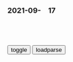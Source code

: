 ### 2021-09-　17

```note
```

<table id="tbc" style="white-space:pre-wrap">
</table>
<button onclick="toggleb()">toggle</button>
<button onclick="loadparse()">loadparse</button>
<br>
<!-- 🌸<br>🍅-　-🍑<hr>🍀 --> <textarea rows="30" cols="100" style="display: none" id="tar">

Consider making `white-space: pre-wrap` for `<textare>` to be `!important` · Issue #3301 · whatwg/html · GitHub
https://github.com/whatwg/html/issues/3301

pre-wrap
https://jsbin.com/qeguwiy/edit?html,output

word-break
https://jsbin.com/komutekona/edit?html,output

2021/9/17下午10:24:14

年少不知软饭香，错把青春倒插秧
https://xw.qq.com/cmsid/20210621V04NAG00

2021/9/17下午10:13:56

这些谐音梗，不好玩
https://mbd.baidu.com/newspage/data/landingsuper?context=%7B%22nid%22%3A%22news_9285837839170640597%22%7D

w珩343
台湾作家李敖坦言自己不喜欢网络，他说“网络就像我参军时候的厕所门板，骂长官的话都在那里写，既难听，又无意义”，我觉得李敖这话有几分道理

2021/9/17下午8:40:55

美知名导演：多亏了普j，否则e罗斯早被摧毁并变成美g附庸g
https://mbd.baidu.com/newspage/data/landingsuper?context=%7B%22nid%22%3A%22news_8860765900782558376%22%7D

2021/9/17下午8:34:16

安倍们正在顺应bz的潮流-zg青年报
http://zqb.cyol.com/html/2013-08/16/nw.D110000zgqnb_20130816_3-02.htm

奥利弗·斯通在“原子弹爆炸纪念日”之际访问广岛并发表讲演，言辞激烈地批判日本z治现状与z府首脑。

德国从本质上发生了变化——他们进行了自省，并对发生的事实以及自己发动的军事化战争感到十分愧疚，他们做出了道歉。更重要的是，他们成为欧洲提倡和平的道德力量，真正的道德力量！在20世纪六七十年代，他们进行了游说和抗议，并一直反对核武器，他们不肯实行美国军队希望其达到的军事化程度。

    2003年伊拉克战争爆发，当时的德国总理是格哈特·施罗德，他们反对伊拉克战争，法国、德国和俄罗斯对乔治·布什说“不”！但当我审视二战以来的日本，我看到了优秀的文化，看到了精彩的电影，还有动听的音乐，美味的食物，但我却没有看到一位政客，没有一位首相为任何事挺身而出！无论是为了和平、道德，还是正直，根本没人出头！我唯一记得有所作为的一位，是最近被奥巴马赶下台的那位首相，因为他反对冲绳的新政策。

    德国经历了惨痛的教训，他们是怎么做的？这样又意味着什么？在我看来，他们仍是维护世界和平的力量。而日本呢？！不是！你们就是美国的一个附属g家。你们有着强大的经济实力，良好的职业道德，却没有任何主张！

奥巴马是一条“蛇”！发表温和的言论，却做着残酷的事。

你们称自己的军队为自卫队，可你们是全球第四大军事大g，仅次于英国和中国之后，美国是你们最大的同谋！你们是最好的买家，我们不仅要你们买我们的军火，也要你们为我们发起的战争埋单，为科威特、伊拉克战争尽可能地让你们掏口袋。

    听着，我们就是恶霸！我也不想这么说，但如果你们现在还不觉悟的话，当然我认为你们已经意识到了。你们面对的是一条巨大的恶龙！而它不是zg！是美国！

你能怎么办？我希望你生气！像我们一样生气！

    我们在这部书和电影上花了5年。就是想告诉人们，教育年轻人，意识到唯我独尊的超级大g的危险。一个窃听全世界的bzgj，毫无理由地把人关进监狱，抹消他们；保存秘密档案、秘密报告；无穷无尽的“老大哥”式统治。

你们必须化伤痛为力量，去跟那些想给世界再次带来苦难的混蛋斗争！

2021/9/17下午8:44:25

小伙在日本，为什么不和日本人做朋友，其实他们面善心恶不可为友,旅游,地域奇趣,好看视频
https://haokan.baidu.com/v?vid=4182768456048547359

2021/9/17下午2:10:19

04年的片子，竟然这么敢拍
https://mbd.baidu.com/newspage/data/landingsuper?context=%7B%22nid%22%3A%22news_9833428225118787353%22%7D

我们以为孩子们是快乐的，其实他们是痛苦的。

在参观可乐工厂之前，孩子们嘴里常常念的是，

“开飞机，丢炸弹，炸死了美g的王八蛋。”

不久，孩子们通过电视看到美g发生的“9.11”事件，

说“他们好痛苦，跑也跑不脱。”

说起日本人，孩子们都很的牙痒痒。

甚至恨的都留了鼻血。

可他们甚至都没见过日本人。

有一个正在学习日语的小朋友说，

“日本好的地方

就是我们中g没有的温泉。”

成年人对孩子的影响实在是太大了。

他们的一举一动，无意间说出的话，其实都是我们的映射。

2021/9/17下午2:03:38

</textarea> <!-- 🍀<br>🍑-　-🍅<hr>🌸 -->

```tip
```

<script src="https://cdn.jsdelivr.net/npm/jquery@3.5.1/dist/jquery.min.js"></script>

<link rel="stylesheet" href="https://cdn.jsdelivr.net/gh/fancyapps/fancybox@3.5.7/dist/jquery.fancybox.min.css" />
<script src="https://cdn.jsdelivr.net/gh/fancyapps/fancybox@3.5.7/dist/jquery.fancybox.min.js"></script>

<script type="text/javascript">

var __urlRegex = /(\b(https?|ftp|file):\/\/[-A-Z0-9+&@#\/%?=~_|!:,.;]*[-A-Z0-9+&@#\/%=~_|])/ig;
var __imgRegex = /\.(?:jpe?g|gif|png)$/i;

loadparse();

function parseURL($string){

    var exp = __urlRegex;
    return $string.replace(exp,function(match){
            __imgRegex.lastIndex=0;
            if(__imgRegex.test(match)){
                return '<a data-fancybox="gallery" href="' + match.replace("/p=700", "")
                 + '"><img src="' + match.replace("/p=700", "/p=160x200")+'" width="64"></a>';
            }
            else{
                return '<a href="' + match + '" target="_blank">' + match + '</a>';
            }
        }
    );
}

function loadparse() {
  tbc.innerHTML = parseURL(tar.value);
}

function toggleb() {
  var x = document.getElementById("tar");
  if (x.style.display === "none") {
    x.style.display = "";
  } else {
    x.style.display = "none";
  }
}

</script>
